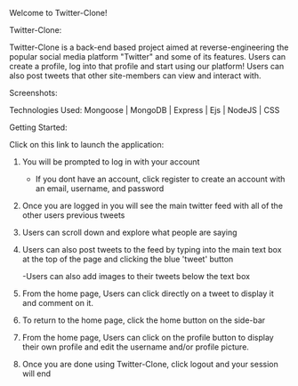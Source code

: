 Welcome to Twitter-Clone!

Twitter-Clone:

Twitter-Clone is a back-end based project aimed at reverse-engineering the popular social media platform "Twitter" and some of its features. Users can create a profile, log into that profile and start using our platform! Users can also post tweets that other site-members can view and interact with.

Screenshots:

Technologies Used: Mongoose | MongoDB | Express | Ejs | NodeJS | CSS

Getting Started:

Click on this link to launch the application:

1. You will be prompted to log in with your account

   - If you dont have an account, click register to create an account with an email, username, and password

2. Once you are logged in you will see the main twitter feed with all of the other users previous tweets

3. Users can scroll down and explore what people are saying

4. Users can also post tweets to the feed by typing into the main text box at the top of the page and clicking the blue 'tweet' button

   -Users can also add images to their tweets below the text box

5. From the home page, Users can click directly on a tweet to display it and comment on it.

6. To return to the home page, click the home button on the side-bar

7. From the home page, Users can click on the profile button to display their own profile and edit the username and/or profile picture.

8. Once you are done using Twitter-Clone, click logout and your session will end
